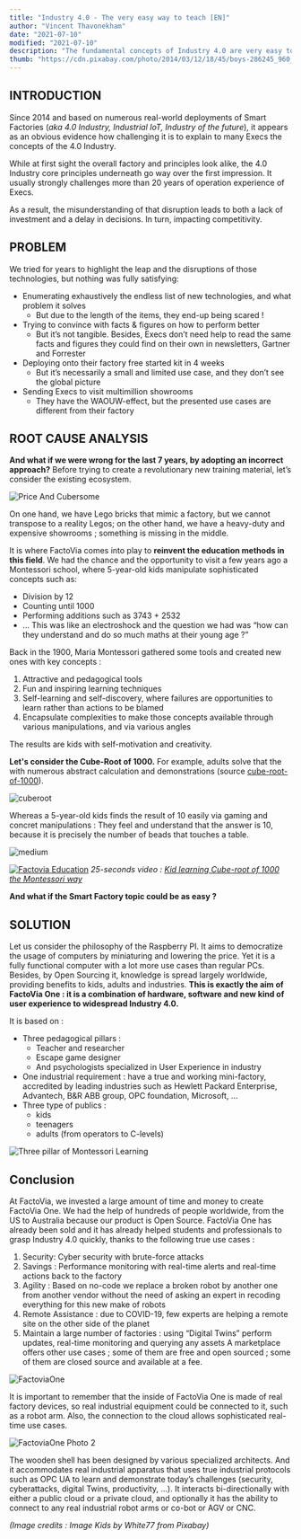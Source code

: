 ```yaml
---
title: "Industry 4.0 - The very easy way to teach [EN]"
author: "Vincent Thavonekham"
date: "2021-07-10"
modified: "2021-07-10"
description: "The fundamental concepts of Industry 4.0 are very easy to teach when you do it the right way."
thumb: "https://cdn.pixabay.com/photo/2014/03/12/18/45/boys-286245_960_720.jpg"
---
```


## INTRODUCTION

Since 2014 and based on numerous real-world deployments of Smart Factories (_aka 4.0 Industry, Industrial IoT, Industry of the future_), it appears as an obvious evidence how challenging it is to explain to many Execs the concepts of the 4.0 Industry.

While at first sight the overall factory and principles look alike, the 4.0 Industry core principles underneath go way over the first impression. It usually strongly challenges more than 20 years of operation experience of Execs.

As a result, the misunderstanding of that disruption leads to both a lack of investment and a delay in decisions. In turn, impacting competitivity.


## PROBLEM

We tried for years to highlight the leap and the disruptions of those technologies, but nothing was fully satisfying:
- Enumerating exhaustively the endless list of new technologies, and what problem it solves
  - But due to the length of the items, they end-up being scared !
- Trying to convince with facts & figures on how to perform better
  - But it’s not tangible. Besides, Execs don’t need help to read the same facts and figures they could find on their own in newsletters, Gartner and Forrester
- Deploying onto their factory free started kit in 4 weeks
  - But it’s necessarily a small and limited use case, and they don’t see the global picture
- Sending Execs to visit multimillion showrooms
  - They have the WAOUW-effect, but the presented use cases are different from their factory


## ROOT CAUSE ANALYSIS

**And what if we were wrong for the last 7 years, by adopting an incorrect approach?**
Before trying to create a revolutionary new training material, let’s consider the existing ecosystem.

![Price And Cubersome](https://stmediarassetsfrcerec.blob.core.windows.net/other/factovia/educationdraft/priceCumbersome.jpg)

On one hand, we have Lego bricks that mimic a factory, but we cannot transpose to a reality Legos; 
on the other hand, we have a heavy-duty and expensive showrooms ; something is missing in the middle.

It is where FactoVia comes into play to **reinvent the education methods in this field**. We had the chance and the opportunity to visit a few years ago a Montessori school, where 5-year-old kids manipulate sophisticated concepts such as:
- Division by 12
- Counting until 1000
- Performing additions such as 3743 + 2532
- …
This was like an electroshock and the question we had was “how can they understand and do so much maths at their young age ?”

Back in the 1900, Maria Montessori gathered some tools and created new ones with key concepts : 
1. Attractive and pedagogical tools
2. Fun and inspiring learning techniques
3. Self-learning and self-discovery, where failures are opportunities to learn rather than actions to be blamed
4. Encapsulate complexities to make those concepts available through various manipulations, and via various angles

The results are kids with self-motivation and creativity.

**Let's consider the Cube-Root of 1000.**
For example, adults solve that the with numerous abstract calculation and demonstrations (source [cube-root-of-1000](https://www.cuemath.com/algebra/cube-root-of-1000)).

![cuberoot](https://stmediarassetsfrcerec.blob.core.windows.net/other/factovia/educationdraft/cuberoot.jpg)

Whereas a 5-year-old kids finds the result of 10 easily via gaming and concret manipulations : They feel and understand that the answer is 10, because it is precisely the number of beads that touches a table.

![medium](https://stmediarassetsfrcerec.blob.core.windows.net/other/factovia/educationdraft/cube2d.jpg)

[![Factovia Education](http://img.youtube.com/vi/Uc5gQKQkjYg/0.jpg)](https://youtu.be/Uc5gQKQkjYg "Factovia Education")
        _25-seconds video : [Kid learning Cube-root of 1000 the Montessori way](https://youtu.be/Uc5gQKQkjYg)_

**And what if the Smart Factory topic could be as easy ?**

## SOLUTION

Let us consider the philosophy of the Raspberry PI. It aims to democratize the usage of computers by miniaturing and lowering the price. Yet it is a fully functional computer with a lot more use cases than regular PCs. Besides, by Open Sourcing it, knowledge is spread largely worldwide, providing benefits to kids, adults and industries.
**This is exactly the aim of FactoVia One : it is a combination of hardware, software and new kind of user experience to widespread Industry 4.0.**

It is based on :
- Three pedagogical pillars : 
  - Teacher and researcher
  - Escape game designer 
  - And psychologists specialized in User Experience in industry
- One industrial requirement : have a true and working mini-factory, accredited by leading industries such as Hewlett Packard Enterprise, Advantech, B&R ABB group, OPC foundation, Microsoft, …
- Three type of publics : 
  - kids
  - teenagers
  - adults (from operators to C-levels)

![Three pillar of Montessori Learning](https://stmediarassetsfrcerec.blob.core.windows.net/other/factovia/educationdraft/pillars.jpg)

## Conclusion

At FactoVia, we invested a large amount of time and money to create FactoVia One. We had the help of hundreds of people worldwide, from the US to Australia because our product is Open Source.
FactoVia One has already been sold and it has already helped students and professionals to grasp Industry 4.0 quickly, thanks to the following true use cases :
1. Security: Cyber security with brute-force attacks
2. Savings : Performance monitoring with real-time alerts and real-time actions back to the factory
3. Agility : Based on no-code we replace a broken robot by another one from another vendor without the need of asking an expert in recoding everything for this new make of robots
4. Remote Assistance : due to COVID-19, few experts are helping a remote site on the other side of the planet
5. Maintain a large number of factories : using “Digital Twins” perform updates, real-time monitoring and querying any assets
A marketplace offers other use cases ; some of them are free and open sourced ; some of them are closed source and available at a fee.

![FactoviaOne](https://stmediarassetsfrcerec.blob.core.windows.net/other/factovia/educationdraft/maquette1.jpg)

It is important to remember that the inside of FactoVia One is made of real factory devices, so real industrial equipment could be connected to it, such as a robot arm. Also, the connection to the cloud allows sophisticated real-time use cases.

![FactoviaOne Photo 2](https://stmediarassetsfrcerec.blob.core.windows.net/other/factovia/educationdraft/maquette2.jpg)

The wooden shell has been designed by various specialized architects. And it accommodates real industrial apparatus that uses true industrial protocols such as OPC UA to learn and demonstrate today’s challenges (security, cyberattacks, digital Twins, productivity, …). It interacts bi-directionally with either a public cloud or a private cloud, and optionally it has the ability to connect to any real industrial robot arms or co-bot or AGV or CNC.

*(Image credits : Image Kids by White77 from Pixabay)*